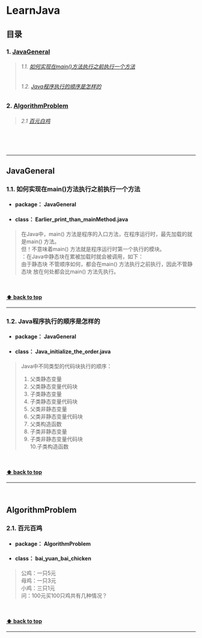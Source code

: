 # LearnJava <a id="LearnJava"></a>
## 目录
### 1. [JavaGeneral](#1)
  >###### 1.1. [如何实现在main()方法执行之前执行一个方法](#1.1)
  >###### 1.2. [Java程序执行的顺序是怎样的](#1.2)

### 2. [AlgorithmProblem](#2)
  >###### 2.1 [百元白鸡](#2.1)

<br>
<br>

---
<a id="1"></a>
## JavaGeneral <br>
<a id="1.1"></a>
### 1.1. 如何实现在main()方法执行之前执行一个方法 <br>
* #### **package：** JavaGeneral</span><br>
* #### **class：** Earlier_print_than_mainMethod.java
> 在Java中，main() 方法是程序的入口方法，在程序运行时，最先加载的就是main() 方法。<br>
> 但！不意味着main() 方法就是程序运行时第一个执行的模块。<br>
> ：在Java中静态块在累被加载时就会被调用，如下：<br>
> 由于静态块 不管顺序如何，都会在main() 方法执行之前执行，因此不管静态块 放在何处都会比main() 方法先执行。

<br>

#### [⬆ back to top](#LearnJava)

---

<a id="1.2"></a>
### 1.2. Java程序执行的顺序是怎样的 <br>
* #### **package：** JavaGeneral</span><br>
* #### **class：** Java_initialize_the_order.java
> Java中不同类型的代码块执行的顺序：<br>
> 1. 父类静态变量<br>
> 2. 父类静态变量代码块<br>
> 3. 子类静态变量<br>
> 4. 子类静态变量代码块<br>
> 5. 父类非静态变量<br>
> 6. 父类非静态变量代码块<br>
> 7. 父类构造函数<br>
> 8. 子类非静态变量<br>
> 9. 子类非静态变量代码块<br>
> 10.子类构造函数 <br>

<br>

#### [⬆ back to top](#LearnJava)

---

<br>

<a id="2"></a>
## AlgorithmProblem <br>
<a id="2.1"></a>
### 2.1. 百元百鸡

* #### **package：** AlgorithmProblem <br>
* #### **class：** bai_yuan_bai_chicken <br>
> 公鸡：一只5元<br>
> 母鸡：一只3元<br>
> 小鸡：三只1元<br>
> 问：100元买100只鸡共有几种情况？<br>

<br>

#### [⬆ back to top](#LearnJava)

---
